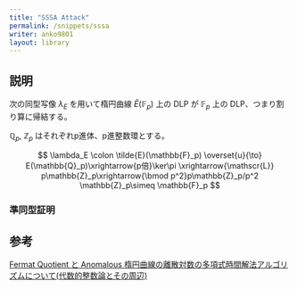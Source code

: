 ```yaml
---
title: "SSSA Attack"
permalink: /snippets/sssa
writer: anko9801
layout: library
---
```


## 説明

次の同型写像 $\lambda_E$ を用いて楕円曲線 $\tilde{E}(\mathbb{F}_p)$ 上の DLP が $\mathbb{F}_p$ 上の DLP、つまり割り算に帰結する。

$\mathbb{Q}_p$, $\mathbb{Z}_p$ はそれぞれp進体、p進整数環とする。

$$
\lambda_E \colon \tilde{E}(\mathbb{F}_p) \overset{u}{\to} E(\mathbb{Q}_p)\xrightarrow{p倍}\ker\pi \xrightarrow{\mathscr{L}} p\mathbb{Z}_p\xrightarrow{\bmod p^2}p\mathbb{Z}_p/p^2 \mathbb{Z}_p\simeq \mathbb{F}_p
$$

### 準同型証明


## 参考

[Fermat Quotient と Anomalous 楕円曲線の離散対数の多項式時間解法アルゴリズムについて(代数的整数論とその周辺)](https://repository.kulib.kyoto-u.ac.jp/dspace/bitstream/2433/61761/1/1026-15.pdf)
